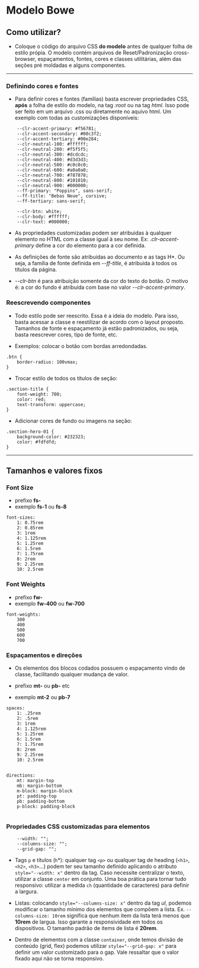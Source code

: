 # Modelo Bowe

## Como utilizar?

-   Coloque o código do arquivo CSS **do modelo** antes de qualquer folha de estilo própia. O modelo contém arquivos de Reset/Padronização cross-browser, espaçamentos, fontes, cores e classes utilitárias, além das seções pré moldadas e alguns componentes.

---

### Definindo cores e fontes

-   Para definir cores e fontes (famílias) basta escrever propriedades CSS, **após** a folha de estilo do modelo, na tag _:root_ ou na tag _html_. Isso pode ser feito em um arquivo .css ou diretamente no aquivo html. Um exemplo com todas as customizações disponíveis:

```
    --clr-accent-primary: #f56781;
    --clr-accent-secondary: #00c3f2;
    --clr-accent-tertiary: #00e284;
    --clr-neutral-100: #ffffff;
    --clr-neutral-200: #f5f5f5;
    --clr-neutral-300: #dcdcdc;
    --clr-neutral-400: #d3d3d3;
    --clr-neutral-500: #c0c0c0;
    --clr-neutral-600: #a0a0a0;
    --clr-neutral-700: #787878;
    --clr-neutral-800: #101010;
    --clr-neutral-900: #000000;
    --ff-primary: "Poppins", sans-serif;
    --ff-title: "Bebas Neue", cursive;
    --ff-tertiary: sans-serif;

    --clr-btn: white;
    --clr-body: #ffffff;
    --clr-text: #000000;
```

-   As propriedades customizadas podem ser atribuidas à qualquer elemento no HTML com a classe igual à seu nome. Ex: _.clr-accent-primary_ define a cor do elemento para a cor definida.

-   As definições de fonte são atribuidas ao documento e as tags H\*. Ou seja, a família de fonte definida em _--ff-title_, é atribuida à todos os títulos da página.

-   _--clr-btn_ é para atribuição somente da cor do texto do botão. O motivo é: a cor do fundo é atribuída com base no valor _--clr-accent-primary_.

### Reescrevendo componentes

-   Todo estilo pode ser reescrito. Essa é a ideia do modelo. Para isso, basta acessar a classe e reestilizar de acordo com o layout proposto. Tamanhos de fonte e espaçamento já estão padronizados, ou seja, basta reescrever cores, tipo de fonte, etc.

-   Exemplos: colocar o botão com bordas arredondadas.

```
.btn {
    border-radius: 100vmax;
}
```

-   Trocar estilo de todos os títulos de seção:

```
.section-title {
    font-weight: 700;
    color: red;
    text-transform: uppercase;
}
```

-   Adicionar cores de fundo ou imagens na seção:

```
.section-hero-01 {
    background-color: #232323;
    color: #fdfdfd;
}
```

---

## Tamanhos e valores fixos

### Font Size

-   prefixo **fs-**
-   exemplo **fs-1** ou **fs-8**

```
font-sizes:
    1: 0.75rem
    2: 0.85rem
    3: 1rem
    4: 1.125rem
    5: 1.25rem
    6: 1.5rem
    7: 1.75rem
    8: 2rem
    9: 2.25rem
    10: 2.5rem
```

### Font Weights

-   prefixo **fw-**
-   exemplo **fw-400** ou **fw-700**

```
font-weights:
    300
    400
    500
    600
    700
```

### Espaçamentos e direções

-   Os elementos dos blocos codados possuem o espaçamento vindo de classe, facilitando qualquer mudança de valor.

-   prefixo **mt-** ou **pb-** etc
-   exemplo **mt-2** ou **pb-7**

```
spaces:
    1: .25rem
    2: .5rem
    3: 1rem
    4: 1.125rem
    5: 1.25rem
    6: 1.5rem
    7: 1.75rem
    8: 2rem
    9: 2.25rem
    10: 2.5rem


directions:
    mt: margin-top
    mb: margin-bottom
    m-block: margin-block
    pt: padding-top
    pb: padding-bottom
    p-block: padding-block


```

### Propriedades CSS customizadas para elementos

```
    --width: "";
    --columns-size: "";
    --grid-gap: "";
```

-   Tags `p` e títulos (`h`\*): qualquer tag `<p>` ou qualquer tag de heading (`<h1>`, `<h2>`, `<h3>`...) podem ter seu tamanho definido aplicando o atributo `style="--width: x"` dentro da tag. Caso necessite centralizar o texto, utilizar a classe `center` em conjunto. Uma boa prática para tornar tudo responsivo: utilizar a medida `ch` (quantidade de caracteres) para definir a largura.

-   Listas: colocando `style="--columns-size: x"` dentro da tag _ul_, podemos modificar o tamanho mínimo dos elementos que compõem a lista. Ex. `--columns-size: 10rem` significa que nenhum item da lista terá menos que **10rem** de largua. Isso garante a responsividade em todos os dispositivos. O tamanho padrão de items de lista é **20rem**.

-   Dentro de elementos com a classe `container`, onde temos divisão de conteúdo (grid, flex) podemos utilizar `style="--grid-gap: x"` para definir um valor customizado para o gap. Vale ressaltar que o valor fixado aqui não se torna responsivo.
